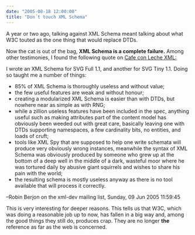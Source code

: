 ```yaml
---
date: "2005-08-18 12:00:00"
title: "Don´t touch XML Schema"
---
```




A year or two ago, talking against XML Schema meant talking about what W3C touted as the one thing that would replace DTDs.

Now the cat is out of the bag, __XML Schema is a complete failure.__ Among other testimonies, I found the following quote on [Cafe con Leche XML:](http://cafeconleche.org/)

> 
I wrote an XML Schema for SVG Full 1.1, and another for SVG Tiny 1.1. Doing so taught me a number of things:

- 85% of XML Schema is thoroughly useless and without value;
- the few useful features are weak and without honour;
- creating a modularized XML Schema is easier than with DTDs, but nowhere near as simple as with RNG;
- while a zillion useless features have been included in the spec, anything useful such as making attributes part of the content model has obviously been weeded out with great care, basically leaving one with DTDs supporting namespaces, a few cardinality bits, no entities, and loads of cruft;
- tools like XML Spy that are supposed to help one write schemata will produce very obviously wrong instances, meanwhile the syntax of XML Schema was obviously produced by someone who grew up at the bottom of a deep well in the middle of a dark, wasteful moor where he was tortured daily by abusive giant squirrels and wishes to share his pain with the world;
- the resulting schema is mostly useless anyway as there is no tool available that will process it correctly.


&#8211;Robin Berjon on the xml-dev mailing list, Sunday, 09 Jun 2005 11:59:45


This is very interesting for deeper reasons. This tells us that W3C, which was doing a reasonable job up to now, has fallen in a big way and, among the good things they still do, produces crap. They are no longer __the__ reference as far as the web is concerned.

